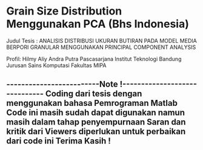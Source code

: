 # Grain Size Distribution Menggunakan PCA (Bhs Indonesia)
Judul Tesis : ANALISIS DISTRIBUSI UKURAN BUTIRAN PADA MODEL MEDIA BERPORI GRANULAR MENGGUNAKAN PRINCIPAL COMPONENT ANALYSIS

Profil:
Hilmy Aliy Andra Putra
Pascasarjana Institut Teknologi Bandung
Jurusan Sains Komputasi
Fakultas MIPA


-------------------------Note !------------------------------
Coding dari tesis dengan menggunakan bahasa Pemrograman Matlab
Code ini masih sudah dapat digunakan namun masih dalam tahap penyempurnaan
Saran dan kritik dari Viewers diperlukan untuk perbaikan dari code ini
Terima Kasih !
-------------------------------------------------------------
